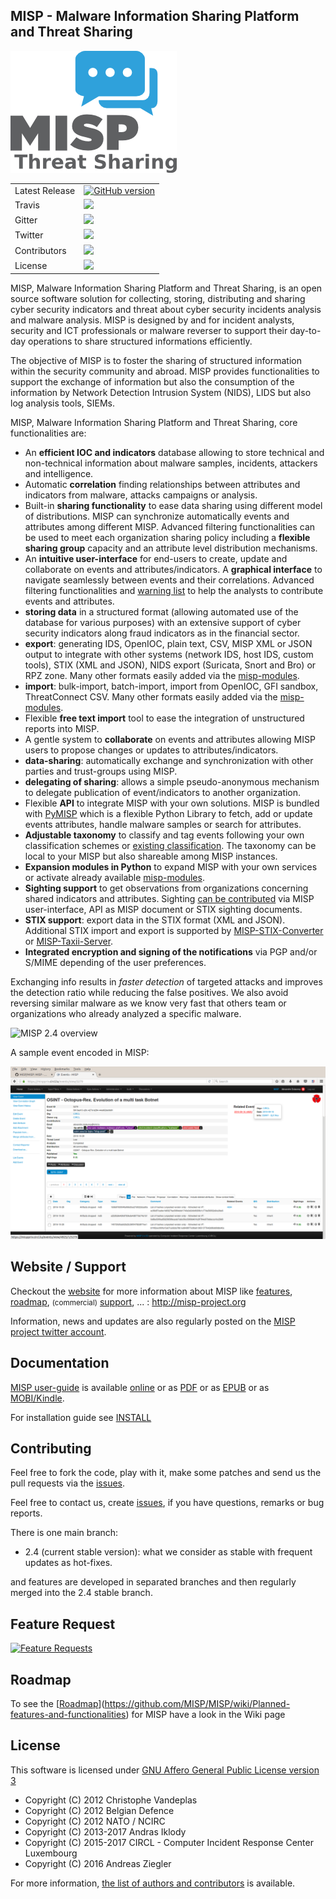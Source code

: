 MISP - Malware Information Sharing Platform and Threat Sharing
--------------------------------------------------------------

![logo](./INSTALL/logos/misp-logo.png?raw=true "MISP")

<table>
<tr>
  <td>Latest Release</td>
  <td><a href="https://badge.fury.io/gh/MISP%2FMISP"><img src="https://badge.fury.io/gh/MISP%2FMISP.svg" alt="GitHub version" height="18"></a></td>
</tr>
<tr>
  <td>Travis</td>
  <td><a href="https://travis-ci.org/MISP/MISP.svg?branch=2.4"><img src="https://img.shields.io/travis/MISP/MISP/2.4.svg" /></td>
</tr>
<tr>
  <td>Gitter</td>
  <td><a href="https://gitter.im/MISP/MISP?utm_source=badge&utm_medium=badge&utm_campaign=pr-badge&utm_content=badge"><img src="https://badges.gitter.im/MISP/MISP.svg" /></a></td>
</tr>
<tr>
  <td>Twitter</td>
  <td><a href="https://twitter.com/MISPProject"><img src="https://img.shields.io/twitter/follow/MISPProject.svg?style=social&label=Follow" /></a></td>
</tr>
<tr>
  <td>Contributors</td>
  <td><img src="https://img.shields.io/github/contributors/MISP/MISP.svg" /></td>
</tr>
<tr>
  <td>License</td>
  <td><img src="https://img.shields.io/github/license/MISP/MISP.svg" /></td>
</tr>

</table>

MISP, Malware Information Sharing Platform and Threat Sharing, is an open source software solution for collecting, storing, distributing and sharing cyber security indicators and threat about cyber security incidents analysis and malware analysis. MISP is designed by and for incident analysts, security and ICT professionals or malware reverser to support their day-to-day operations to share structured informations efficiently.

The objective of MISP is to foster the sharing of structured information within the security community and abroad. MISP provides functionalities to support the exchange of information but also the consumption of the information by Network Detection Intrusion System (NIDS), LIDS but also log analysis tools, SIEMs.

MISP, Malware Information Sharing Platform and Threat Sharing, core functionalities are:

- An **efficient IOC and indicators** database allowing to store technical and non-technical information about malware samples, incidents, attackers and intelligence.
- Automatic **correlation** finding relationships between attributes and indicators from malware, attacks campaigns or analysis.
- Built-in **sharing functionality** to ease data sharing using different model of distributions. MISP can synchronize automatically events and attributes among different MISP. Advanced filtering functionalities can be used to meet each organization sharing policy including a **flexible sharing group** capacity and an attribute level distribution mechanisms.
- An **intuitive user-interface** for end-users to create, update and collaborate on events and attributes/indicators. A **graphical interface** to navigate seamlessly between events and their correlations. Advanced filtering functionalities and [warning list](https://github.com/MISP/misp-warninglists) to help the analysts to contribute events and attributes.
- **storing data** in a structured format (allowing automated use of the database for various purposes) with an extensive support of cyber security indicators along fraud indicators as in the financial sector.
- **export**: generating IDS, OpenIOC, plain text, CSV, MISP XML or JSON output to integrate with other systems (network IDS, host IDS, custom tools), STIX (XML and JSON), NIDS export (Suricata, Snort and Bro) or RPZ zone. Many other formats easily added via the [misp-modules](https://github.com/MISP/misp-modules).
- **import**: bulk-import, batch-import, import from OpenIOC, GFI sandbox, ThreatConnect CSV. Many other formats easily added via the [misp-modules](https://github.com/MISP/misp-modules).
- Flexible **free text import** tool to ease the integration of unstructured reports into MISP.
- A gentle system to **collaborate** on events and attributes allowing MISP users to propose changes or updates to attributes/indicators.
- **data-sharing**: automatically exchange and synchronization with other parties and trust-groups using MISP.
- **delegating of sharing**: allows a simple pseudo-anonymous mechanism to delegate publication of event/indicators to another organization.
- Flexible **API** to integrate MISP with your own solutions. MISP is bundled with [PyMISP](https://github.com/MISP/PyMISP) which is a flexible Python Library to fetch, add or update events attributes, handle malware samples or search for attributes.
- **Adjustable taxonomy** to classify and tag events following your own classification schemes or [existing classification](https://github.com/MISP/misp-taxonomies). The taxonomy can be local to your MISP but also shareable among MISP instances.
- **Expansion modules in Python** to expand MISP with your own services or activate already available [misp-modules](https://github.com/MISP/misp-modules).
- **Sighting support** to get observations from organizations concerning shared indicators and attributes. Sighting [can be contributed](https://www.circl.lu/doc/misp/automation/index.html#sightings-api) via MISP user-interface, API as MISP document or STIX sighting documents.
- **STIX support**: export data in the STIX format (XML and JSON). Additional STIX import and export is supported by [MISP-STIX-Converter](https://github.com/MISP/MISP-STIX-Converter) or [MISP-Taxii-Server](https://github.com/MISP/MISP-Taxii-Server).
- **Integrated encryption and signing of the notifications** via PGP and/or S/MIME depending of the user preferences.

Exchanging info results in *faster detection* of targeted attacks and improves the detection ratio while reducing the false positives. We also avoid reversing similar malware as we know very fast that others team or organizations who already analyzed a specific malware.

![MISP 2.4 overview](https://raw.githubusercontent.com/MISP/MISP/2.4/INSTALL/screenshots/misp-panorama.png)

A sample event encoded in MISP:

![MISP event view](./INSTALL/screenshots/event-view.png?raw=true "MISP")

Website / Support
------------------

Checkout the [website](http://www.misp-project.org) for more information about MISP like [features](http://www.misp-project.org/#features), [roadmap](http://www.misp-project.org/#roadmap), <small>(commercial)</small> [support](http://www.misp-project.org/#support), ... : http://misp-project.org

Information, news and updates are also regularly posted on the [MISP project twitter account](https://twitter.com/MISPProject).

Documentation
-------------

[MISP user-guide](https://github.com/MISP/misp-book) is available [online](https://www.circl.lu/doc/misp/) or as [PDF](https://www.circl.lu/doc/misp/book.pdf) or as [EPUB](https://www.circl.lu/doc/misp/book.epub) or as [MOBI/Kindle](https://www.circl.lu/doc/misp/book.mobi).

For installation guide see [INSTALL](https://github.com/MISP/MISP/tree/2.4/INSTALL)

Contributing
------------

Feel free to fork the code, play with it, make some patches and send us the pull requests via the [issues](https://github.com/MISP/MISP/issues).

Feel free to contact us, create [issues](https://github.com/MISP/MISP/issues), if you have questions, remarks or bug reports.

There is one main branch:

- 2.4 (current stable version): what we consider as stable with frequent updates as hot-fixes.

and features are developed in separated branches and then regularly merged into the 2.4 stable branch.

Feature Request
---------------

[![Feature Requests](http://feathub.com/MISP/MISP?format=svg)](http://feathub.com/MISP/MISP)

Roadmap
-------

To see the [[Roadmap](https://github.com/MISP/MISP/wiki/Planned-features-and-functionalities)](https://github.com/MISP/MISP/wiki/Planned-features-and-functionalities) for MISP have a look in the Wiki page

License
-------

This software is licensed under [GNU Affero General Public License version 3](http://www.gnu.org/licenses/agpl-3.0.html)

* Copyright (C) 2012 Christophe Vandeplas
* Copyright (C) 2012 Belgian Defence
* Copyright (C) 2012 NATO / NCIRC
* Copyright (C) 2013-2017 Andras Iklody
* Copyright (C) 2015-2017 CIRCL - Computer Incident Response Center Luxembourg
* Copyright (C) 2016 Andreas Ziegler

For more information, [the list of authors and contributors](AUTHORS) is available.
